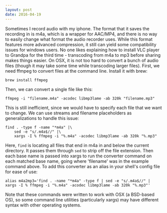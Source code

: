 ```yaml
---
layout: post
date: 2016-04-19
---
```


Sometimes I record audio with my iphone. The format that it saves the recording
in is m4a, which is a wrapper for AAC/MP4, and there is no way to easily change
what format the audio recorder uses. While this format features more advanced
compression, it still can yield some compatibility issues for windows users. No
one likes explaining how to install VLC player to Grandpa for the third time -
transcoding from m4a to mp3 before sharing makes things easier. On OSX, it is
not too hard to convert a bunch of audio files (though it may take some time
while transcoding larger files). First, we need ffmpeg to convert files at the
command line. Install it with brew:

    brew install ffmpeg

Then, we can convert a single file like this:

    ffmpeg -i "filename.m4a" -acodec libmp3lame -ab 320k "filename.mp3"

This is still inefficient, since we would have to specify each file that we
want to change. We can use streams and filename placeholders as generalizations
to handle this issue:

    find . -type f -name "*m4a" |\
        sed -e "s/.m4a$//" |\
        xargs -I % ffmpeg -i "%.m4a" -acodec libmp3lame -ab 320k "%.mp3"

Here, `find` is locating all files that end in m4a in and below the current
directory. It passes them through `sed` to strip off the file extension. Then
each base name is passed into xargs to run the converter command on each
matched base name, going where 'filename' was in the example command above. To
add this converter as an alias in your shell's config file for ease of use:

    alias m4a2mp3='find . -name "*m4a" -type f | sed -e "s/.m4a$//" | xargs -I % ffmpeg -i "%.m4a" -acodec libmp3lame -ab 320k "%.mp3"'

Note that these commands were written to work with OSX (a BSD-based OS), so
some command line utilities (particularly xargs) may have different syntax with
other operating systems.

